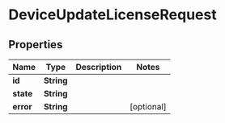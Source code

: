 

# DeviceUpdateLicenseRequest


## Properties

| Name | Type | Description | Notes |
|------------ | ------------- | ------------- | -------------|
|**id** | **String** |  |  |
|**state** | **String** |  |  |
|**error** | **String** |  |  [optional] |



